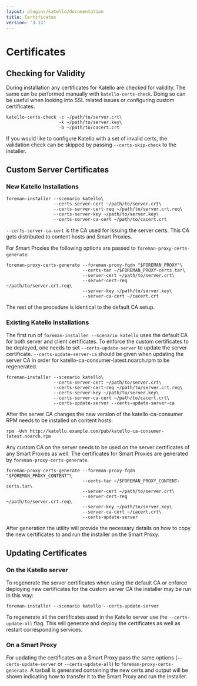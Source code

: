 ```yaml
---
layout: plugins/katello/documentation
title: Certificates
version: '3.13'
---
```


# Certificates

## Checking for Validity

During installation any certificates for Katello are checked for validity. The same can be performed manually with `katello-certs-check`. Doing so can be useful when looking into SSL related issues or configuring custom certificates.

```
katello-certs-check -c ~/path/to/server.crt\
                    -k ~/path/to/server.key\
                    -b ~/path/to/cacert.crt
```

If you would like to configure Katello with a set of invalid certs, 
the validation check can be skipped by passing `--certs-skip-check` to the installer.

## Custom Server Certificates
### New Katello Installations

```
foreman-installer --scenario katello\
                  --certs-server-cert ~/path/to/server.crt\
                  --certs-server-cert-req ~/path/to/server.crt.req\
                  --certs-server-key ~/path/to/server.key\
                  --certs-server-ca-cert ~/path/to/cacert.crt
```

`--certs-server-ca-cert` is the CA used for issuing the
server certs. This CA gets distributed to content hosts and Smart Proxies.

For Smart Proxies the following options are passed to
`foreman-proxy-certs-generate`:

```
foreman-proxy-certs-generate --foreman-proxy-fqdn "$FOREMAN_PROXY"\
                             --certs-tar ~/$FOREMAN_PROXY-certs.tar\
                             --server-cert ~/path/to/server.crt\
                             --server-cert-req ~/path/to/server.crt.req\
                             --server-key ~/path/to/server.key\
                             --server-ca-cert ~/cacert.crt
```

The rest of the procedure is identical to the default CA setup.

### Existing Katello Installations

The first run of `foreman-installer --scenario katello` uses the default
CA for both server and client certificates. To enforce the custom
certificates to be deployed, one needs to set `--certs-update-server` to
update the server certificate. `--certs-update-server-ca` should be given when updating the server CA
in order for katello-ca-consumer-latest.noarch.rpm to be regenerated.

```
foreman-installer --scenario katello\
                  --certs-server-cert ~/path/to/server.crt\
                  --certs-server-cert-req ~/path/to/server.crt.req\
                  --certs-server-key ~/path/to/server.key\
                  --certs-server-ca-cert ~/path/to/cacert.crt\
                  --certs-update-server --certs-update-server-ca
```

After the server CA changes the new version of the
katello-ca-consumer RPM needs to be installed on content hosts:

```
rpm -Uvh http://katello.example.com/pub/katello-ca-consumer-latest.noarch.rpm
```

Any custom CA on the server needs to be used on the server certificates of any Smart Proxies as well.
The certificates for Smart Proxies are generated by `foreman-proxy-certs-generate`.

```
foreman-proxy-certs-generate --foreman-proxy-fqdn "$FOREMAN_PROXY_CONTENT"\
                             --certs-tar ~/$FOREMAN_PROXY_CONTENT-certs.tar\
                             --server-cert ~/path/to/server.crt\
                             --server-cert-req ~/path/to/server.crt.req\
                             --server-key ~/path/to/server.key\
                             --server-ca-cert ~/cacert.crt\
                             --certs-update-server
```

After generation the utility will provide the necessary details on how to copy the new certificates to
and run the installer on the Smart Proxy.


## Updating Certificates

### On the Katello server

To regenerate the server certificates when using the default CA or
enforce deploying new certificates for the custom server CA the installer
may be run in this way:

```
foreman-installer --scenario katello --certs-update-server
```

To regenerate all the certificates used in the Katello server use the
`--certs-update-all` flag. This will generate and deploy the
certificates as well as restart corresponding services.

### On a Smart Proxy

For updating the certificates on a Smart Proxy pass the same
options (`--certs-update-server` or `--certs-update-all`) to
`foreman-proxy-certs-generate`. A tarball is generated containing the new certs
and output will be shown indicating how to transfer it to the Smart Proxy and run the installer.

